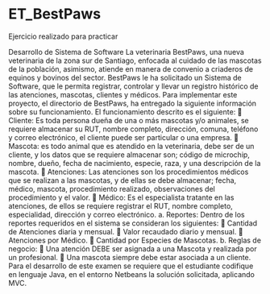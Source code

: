 # ET_BestPaws
Ejercicio realizado para practicar 

Desarrollo de Sistema de Software
La veterinaria BestPaws, una nueva veterinaria de la zona sur de Santiago, enfocada al cuidado de las
mascotas de la población, asimismo, atiende en manera de convenio a criaderos de equinos y bovinos del
sector.
BestPaws le ha solicitado un Sistema de Software, que le permita registrar, controlar y llevar un registro
histórico de las atenciones, mascotas, clientes y médicos.
Para implementar este proyecto, el directorio de BestPaws, ha entregado la siguiente información sobre
su funcionamiento.
El funcionamiento descrito es el siguiente:

Cliente: Es toda persona dueña de una o más mascotas y/o animales, se requiere almacenar su
RUT, nombre completo, dirección, comuna, teléfono y correo electrónico, el cliente puede ser
particular o una empresa.

Mascota: es todo animal que es atendido en la veterinaria, debe ser de un cliente, y los datos que
se requiere almacenar son; código de microchip, nombre, dueño, fecha de nacimiento, especie,
raza, y una descripción de la mascota.

Atenciones: Las atenciones son los procedimientos médicos que se realizan a las mascotas, y de
ellas se debe almacenar; fecha, médico, mascota, procedimiento realizado, observaciones del
procedimiento y el valor.

Médico: Es el especialista tratante en las atenciones, de ellos se requiere registrar el RUT, nombre
completo, especialidad, dirección y correo electrónico.
a. Reportes:
Dentro de los reportes requeridos en el sistema se consideran los siguientes:

Cantidad de Atenciones diaria y mensual.

Valor recaudado diario y mensual.

Atenciones por Médico.

Cantidad por Especies de Mascotas.
b. Reglas de negocio:

Una atención DEBE ser asignada a una Mascota y realizada por un profesional.

Una mascota siempre debe estar asociada a un cliente.
Para el desarrollo de este examen se requiere que el estudiante codifique en lenguaje Java, en el entorno
Netbeans la solución solicitada, aplicando MVC.
